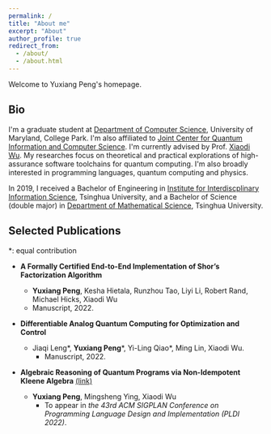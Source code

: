 ```yaml
---
permalink: /
title: "About me"
excerpt: "About"
author_profile: true
redirect_from: 
  - /about/
  - /about.html
---
```


Welcome to Yuxiang Peng's homepage.

## **Bio**

I'm a graduate student at [Department of Computer Science](https://www.cs.umd.edu/), University of Maryland, College Park. I'm also affiliated to [Joint Center for Quantum Information and Computer Science](https://quics.umd.edu/). I'm currently advised by Prof. [Xiaodi Wu](https://www.cs.umd.edu/~xwu/). My researches focus on theoretical and practical explorations of high-assurance software toolchains for quantum computing. I'm also broadly interested in programming languages, quantum computing and physics.

In 2019, I received a Bachelor of Engineering in [Institute for Interdiscplinary Information Science](https://iiis.tsinghua.edu.cn/en/), Tsinghua University, and a Bachelor of Science (double major) in [Department of Mathematical Science](https://www.math.tsinghua.edu.cn/), Tsinghua University.

## **Selected Publications**

\*: equal contribution

* **A Formally Certified End-to-End Implementation of Shor’s Factorization Algorithm**
	* **Yuxiang Peng**, Kesha Hietala, Runzhou Tao, Liyi Li, Robert Rand, Michael Hicks, Xiaodi Wu
	* Manuscript, 2022.
	
* **Differentiable Analog Quantum Computing for Optimization and Control**
  * Jiaqi Leng\*, **Yuxiang Peng**\*, Yi-Ling Qiao*, Ming Lin, Xiaodi Wu.
	* Manuscript, 2022.

* **Algebraic Reasoning of Quantum Programs via Non-Idempotent Kleene Algebra** [(link)](https://arxiv.org/abs/2110.07018)
  * **Yuxiang Peng**, Mingsheng Ying, Xiaodi Wu
	* To appear in *the 43rd ACM SIGPLAN Conference on Programming Language Design and Implementation (PLDI 2022)*.
